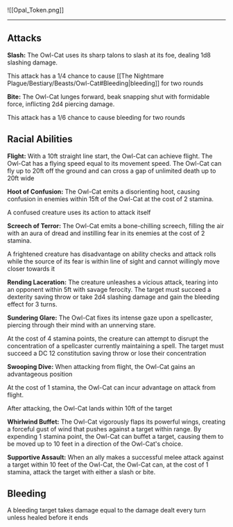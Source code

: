 ![[Opal_Token.png]]

---
## Attacks
**Slash:** The Owl-Cat uses its sharp talons to slash at its foe, dealing 1d8 slashing damage.

This attack has a 1/4 chance to cause [[The Nightmare Plague/Bestiary/Beasts/Owl-Cat#Bleeding|bleeding]] for two rounds

**Bite:** The Owl-Cat lunges forward, beak snapping shut with formidable force, inflicting 2d4 piercing damage.

This attack has a 1/6 chance to cause bleeding for two rounds

## Racial Abilities
**Flight:** 
With a 10ft straight line start, the Owl-Cat can achieve flight. The Owl-Cat has a flying speed equal to its movement speed. The Owl-Cat can fly up to 20ft off the ground and can cross a gap of unlimited death up to 20ft wide

**Hoot of Confusion:**
The Owl-Cat emits a disorienting hoot, causing confusion in enemies within 15ft of the Owl-Cat at the cost of 2 stamina.

A confused creature uses its action to attack itself

**Screech of Terror:**
The Owl-Cat emits a bone-chilling screech, filling the air with an aura of dread and instilling fear in its enemies at the cost of 2 stamina.

A frightened creature has disadvantage on ability checks and attack rolls while the source of its fear is within line of sight and cannot willingly move closer towards it

**Rending Laceration:**
The creature unleashes a vicious attack, tearing into an opponent within 5ft with savage ferocity. The target must succeed a dexterity saving throw or take 2d4 slashing damage and gain the bleeding effect for 3 turns.



**Sundering Glare:**
The Owl-Cat fixes its intense gaze upon a spellcaster, piercing through their mind with an unnerving stare. 

At the cost of 4 stamina points, the creature can attempt to disrupt the concentration of a spellcaster currently maintaining a spell. The target must succeed a DC 12 constitution saving throw or lose their concentration

**Swooping Dive:**
When attacking from flight, the Owl-Cat gains an advantageous position

At the cost of 1 stamina, the Owl-Cat can incur advantage on attack from flight.

After attacking, the Owl-Cat lands within 10ft of the target

**Whirlwind Buffet:**
The Owl-Cat vigorously flaps its powerful wings, creating a forceful gust of wind that pushes against a target within range. By expending 1 stamina point, the Owl-Cat can buffet a target, causing them to be moved up to 10 feet in a direction of the Owl-Cat's choice. 

**Supportive Assault:**
When an ally makes a successful melee attack against a target within 10 feet of the Owl-Cat, the Owl-Cat can, at the cost of 1 stamina, attack the target with either a slash or bite.


## Bleeding

A bleeding target takes damage equal to the damage dealt every turn unless healed before it ends